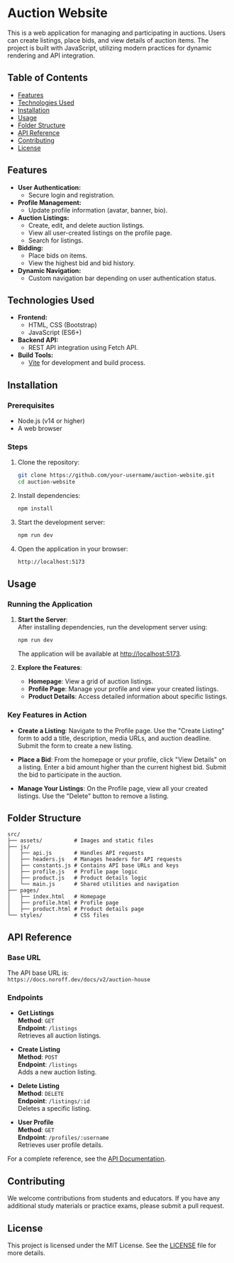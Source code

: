 # Auction Website

This is a web application for managing and participating in auctions. Users can create listings, place bids, and view details of auction items. The project is built with JavaScript, utilizing modern practices for dynamic rendering and API integration.

## Table of Contents

- [Features](#features)
- [Technologies Used](#technologies-used)
- [Installation](#installation)
- [Usage](#usage)
- [Folder Structure](#folder-structure)
- [API Reference](#api-reference)
- [Contributing](#contributing)
- [License](#license)

## Features

- **User Authentication:**
  - Secure login and registration.
- **Profile Management:**
  - Update profile information (avatar, banner, bio).
- **Auction Listings:**
  - Create, edit, and delete auction listings.
  - View all user-created listings on the profile page.
  - Search for listings.
- **Bidding:**
  - Place bids on items.
  - View the highest bid and bid history.
- **Dynamic Navigation:**
  - Custom navigation bar depending on user authentication status.

## Technologies Used

- **Frontend:**
  - HTML, CSS (Bootstrap)
  - JavaScript (ES6+)
- **Backend API:**
  - REST API integration using Fetch API.
- **Build Tools:**
  - [Vite](https://vitejs.dev) for development and build process.

## Installation

### Prerequisites

- Node.js (v14 or higher)
- A web browser

### Steps

1. Clone the repository:
   ```bash
   git clone https://github.com/your-username/auction-website.git
   cd auction-website
   ```

2. Install dependencies:
   ```bash
   npm install
   ```

3. Start the development server:
   ```bash
   npm run dev
   ```

4. Open the application in your browser:
   ```bash
   http://localhost:5173
   ```

## Usage

### Running the Application

1. **Start the Server**:  
   After installing dependencies, run the development server using:
   ```bash
   npm run dev
   ```

   The application will be available at [http://localhost:5173](http://localhost:5173).

2. **Explore the Features**:
   
   - **Homepage**: View a grid of auction listings.
   - **Profile Page**: Manage your profile and view your created listings.
   - **Product Details**: Access detailed information about specific listings.

### Key Features in Action

- **Create a Listing**:
  Navigate to the Profile page.
  Use the "Create Listing" form to add a title, description, media URLs, and auction deadline.
  Submit the form to create a new listing.

- **Place a Bid**:
  From the homepage or your profile, click "View Details" on a listing.
  Enter a bid amount higher than the current highest bid.
  Submit the bid to participate in the auction.

- **Manage Your Listings**:
  On the Profile page, view all your created listings.
  Use the "Delete" button to remove a listing.

## Folder Structure
```
src/
├── assets/          # Images and static files
├── js/
│   ├── api.js       # Handles API requests
│   ├── headers.js   # Manages headers for API requests
│   ├── constants.js # Contains API base URLs and keys
│   ├── profile.js   # Profile page logic
│   ├── product.js   # Product details logic
│   └── main.js      # Shared utilities and navigation
├── pages/
│   ├── index.html   # Homepage
│   ├── profile.html # Profile page
│   ├── product.html # Product details page
└── styles/          # CSS files
```


## API Reference

### Base URL
The API base URL is:  
`https://docs.noroff.dev/docs/v2/auction-house`

### Endpoints

- **Get Listings**  
  **Method**: `GET`  
  **Endpoint**: `/listings`  
  Retrieves all auction listings.

- **Create Listing**  
  **Method**: `POST`  
  **Endpoint**: `/listings`  
  Adds a new auction listing.

- **Delete Listing**  
  **Method**: `DELETE`  
  **Endpoint**: `/listings/:id`  
  Deletes a specific listing.

- **User Profile**  
  **Method**: `GET`  
  **Endpoint**: `/profiles/:username`  
  Retrieves user profile details.

For a complete reference, see the [API Documentation](https://docs.noroff.dev/docs/v2/auction-house).


## Contributing

We welcome contributions from students and educators. If you have any additional study materials or practice exams, please submit a pull request.

## License

This project is licensed under the MIT License. See the [LICENSE](LICENSE) file for more details.
